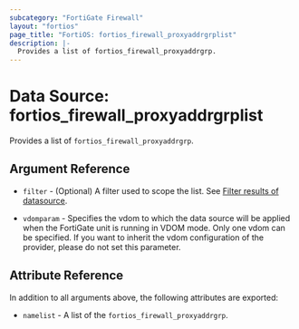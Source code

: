 ```yaml
---
subcategory: "FortiGate Firewall"
layout: "fortios"
page_title: "FortiOS: fortios_firewall_proxyaddrgrplist"
description: |-
  Provides a list of fortios_firewall_proxyaddrgrp.
---
```


# Data Source: fortios_firewall_proxyaddrgrplist
Provides a list of `fortios_firewall_proxyaddrgrp`.

## Argument Reference

* `filter` - (Optional) A filter used to scope the list. See [Filter results of datasource](https://registry.terraform.io/providers/fortinetdev/fortios/latest/docs/guides/fgt_filter).

* `vdomparam` - Specifies the vdom to which the data source will be applied when the FortiGate unit is running in VDOM mode. Only one vdom can be specified. If you want to inherit the vdom configuration of the provider, please do not set this parameter.

## Attribute Reference

In addition to all arguments above, the following attributes are exported:

* `namelist` -  A list of the `fortios_firewall_proxyaddrgrp`.
